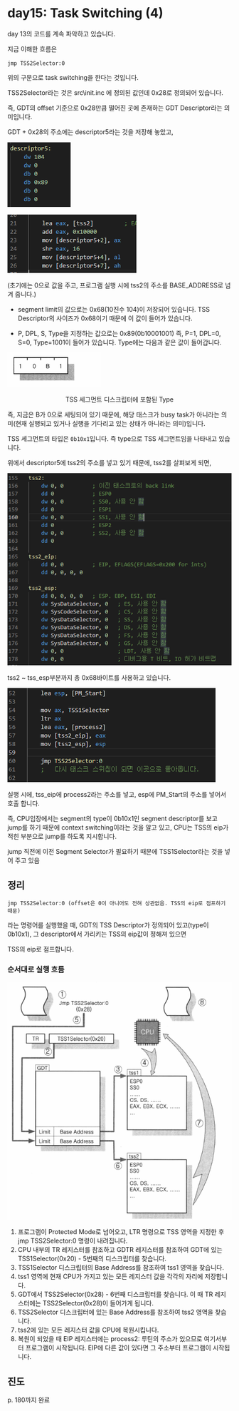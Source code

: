 # day15: Task Switching (4)



day 13의 코드를 계속 파악하고 있습니다.



지금 이해한 흐름은

```assembly
jmp TSS2Selector:0
```

위의 구문으로 task switching을 한다는 것입니다.



TSS2Selector라는 것은 src\init.inc 에 정의된 값인데 0x28로 정의되어 있습니다.

즉, GDT의 offset 기준으로 0x28만큼 떨어진 곳에 존재하는 GDT Descriptor라는 의미입니다.



GDT + 0x28의 주소에는 descriptor5라는 것을 저장해 놓았고,

![image-20210619225752664](img/15/image-20210619225752664.png)

![image-20210619225925005](img/15/image-20210619225925005.png)

(초기에는 0으로 값을 주고, 프로그램 실행 시에 tss2의 주소를 BASE_ADDRESS로 넘겨 줍니다.)

- segment limit의 값으로는 0x68(10진수 104)이 저장되어 있습니다. TSS Descriptor의 사이즈가 0x68이기 때문에 이 값이 들어가 있습니다.

- P, DPL, S, Type을 지정하는 값으로는 0x89(0b10001001) 즉, P=1, DPL=0, S=0, Type=1001이 들어가 있습니다. Type에는 다음과 같은 값이 들어갑니다.

![image-20210619225055912](img/15/image-20210619225055912.png)

<center>TSS 세그먼트 디스크립터에 포함된 Type</center>

즉, 지금은 B가 0으로 세팅되어 있기 때문에, 해당 태스크가 busy task가 아니라는 의미(현재 실행되고 있거나 실행을 기다리고 있는 상태가 아니라는 의미)입니다.

TSS 세그먼트의 타입은 `0b10x1`입니다. 즉 type으로 TSS 세그먼트임을 나타내고 있습니다.



위에서 descriptor5에 tss2의 주소를 넣고 있기 때문에, tss2를 살펴보게 되면,

![image-20210619230055009](img/15/image-20210619230055009.png)

tss2 ~ tss_esp부분까지 총 0x68바이트를 사용하고 있습니다.

![image-20210619230443014](img/15/image-20210619230443014.png)

실행 시에, tss_eip에 process2라는 주소를 넣고, esp에 PM_Start의 주소를 넣어서 호출 합니다.



즉, CPU입장에서는 segment의 type이 0b10x1인 segment descriptor를 보고 jump를 하기 때문에 context switching이라는 것을 알고 있고, CPU는 TSS의 eip가 적힌 부분으로 jump를 하도록 지시합니다.

jump 직전에 이전 Segment Selector가 필요하기 때문에 TSS1Selector라는 것을 넣어 주고 있음



## 정리

```assembly
jmp TSS2Selector:0 (offset은 0이 아니어도 전혀 상관없음. TSS의 eip로 점프하기 때문)
```

라는 명령어를 실행했을 때, GDT의 TSS Descriptor가 정의되어 있고(type이 0b10x1), 그 descriptor에서 가리키는 TSS의 eip값이 정해져 있으면

TSS의 eip로 점프합니다. 



### 순서대로 실행 흐름

![image-20210619232841481](img/15/image-20210619232841481.png)

1. 프로그램이 Protected Mode로 넘어오고, LTR 명령으로 TSS 영역을 지정한 후 jmp TSS2Selector:0 명령이 내려집니다.
2. CPU 내부의 TR 레지스터를 참조하고 GDTR 레지스터를 참조하여 GDT에 있는 TSS1Selector(0x20) - 5번째의 디스크립터를 찾습니다.
3. TSS1Selector 디스크립터의 Base Address를 참조하여 tss1 영역을 찾습니다.
4. tss1 영역에 현재 CPU가 가지고 있는 모든 레지스터 값을 각각의 자리에 저장합니다.
5. GDT에서 TSS2Selector(0x28) - 6번째 디스크립터를 찾습니다. 이 때 TR 레지스터에는 TSS2Selector(0x28)이 들어가게 됩니다.
6. TSS2Selector 디스크립터에 있는 Base Address를 참조하여 tss2 영역을 찾습니다.
7. tss2에 있는 모든 레지스터 값을 CPU에 복원시킵니다.
8. 복원이 되었을 때 EIP 레지스터에는 process2: 루틴의 주소가 있으므로 여기서부터 프로그램이 시작됩니다. EIP에 다른 값이 있다면 그 주소부터 프로그램이 시작됩니다.



## 진도

p. 180까지 완료
